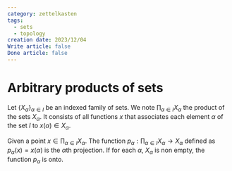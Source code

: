```yaml
---
category: zettelkasten
tags:
  - sets
  - topology
creation date: 2023/12/04
Write article: false
Done article: false
---
```

# Arbitrary products of sets

Let $\{X_\alpha\}_{\alpha \in I}$ be an indexed family of sets. We note $\prod_{\alpha \in I} X_\alpha$ the product of the sets $X_\alpha$. It consists of all functions $x$ that associates each element $\alpha$ of the set $I$ to $x(\alpha) \in X_\alpha$.

Given a point $x \in \prod_{\alpha \in I} X_\alpha$. The function $p_{\alpha}: \prod_{\alpha \in I} X_\alpha \rightarrow X_\alpha$ defined as $p_\alpha(x) = x(\alpha)$ is the $\alpha$th projection.
If for each $\alpha$, $X_\alpha$ is non empty, the function $p_\alpha$ is onto.